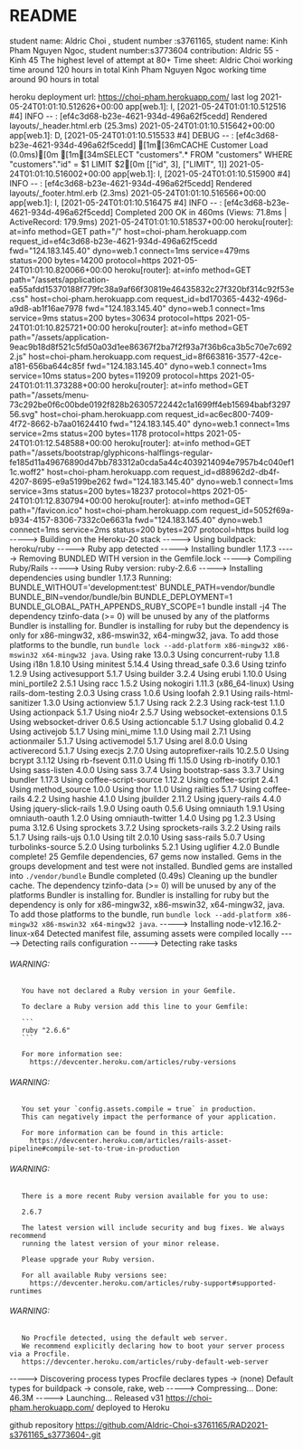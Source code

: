 # README
 
 student name: Aldric Choi , student number :s3761165, 
 student name: Kinh Pham Nguyen Ngoc, student number:s3773604
 contribution: Aldric 55 - Kinh 45
 The highest level of attempt at 80+
 Time sheet:
 Aldric Choi working time around 120 hours in total
 Kinh Pham Nguyen Ngoc working time around  90 hours in total
 
 heroku deployment url: https://choi-pham.herokuapp.com/
 last log
 2021-05-24T01:01:10.512626+00:00 app[web.1]: I, [2021-05-24T01:01:10.512516 #4]  INFO -- : [ef4c3d68-b23e-4621-934d-496a62f5cedd]   Rendered layouts/_header.html.erb (25.3ms)
2021-05-24T01:01:10.515642+00:00 app[web.1]: D, [2021-05-24T01:01:10.515533 #4] DEBUG -- : [ef4c3d68-b23e-4621-934d-496a62f5cedd]   [1m[36mCACHE Customer Load (0.0ms)[0m  [1m[34mSELECT  "customers".* FROM "customers" WHERE "customers"."id" = $1 LIMIT $2[0m  [["id", 3], ["LIMIT", 1]]
2021-05-24T01:01:10.516002+00:00 app[web.1]: I, [2021-05-24T01:01:10.515900 #4]  INFO -- : [ef4c3d68-b23e-4621-934d-496a62f5cedd]   Rendered layouts/_footer.html.erb (2.3ms)
2021-05-24T01:01:10.516566+00:00 app[web.1]: I, [2021-05-24T01:01:10.516475 #4]  INFO -- : [ef4c3d68-b23e-4621-934d-496a62f5cedd] Completed 200 OK in 460ms (Views: 71.8ms | ActiveRecord: 179.9ms)
2021-05-24T01:01:10.518537+00:00 heroku[router]: at=info method=GET path="/" host=choi-pham.herokuapp.com request_id=ef4c3d68-b23e-4621-934d-496a62f5cedd fwd="124.183.145.40" dyno=web.1 connect=1ms service=479ms status=200 bytes=14200 protocol=https
2021-05-24T01:01:10.820066+00:00 heroku[router]: at=info method=GET path="/assets/application-ea55afdd15370188f779fc38a9af66f30819e46435832c27f320bf314c92f53e.css" host=choi-pham.herokuapp.com request_id=bd170365-4432-496d-a9d8-ab1f16ae7978 fwd="124.183.145.40" dyno=web.1 connect=1ms service=9ms status=200 bytes=30634 protocol=https
2021-05-24T01:01:10.825721+00:00 heroku[router]: at=info method=GET path="/assets/application-9eac9b18d8f521c5fd50a03d1ee86367f2ba7f2f93a7f36b6ca3b5c70e7c6922.js" host=choi-pham.herokuapp.com request_id=8f663816-3577-42ce-a181-656ba644c85f fwd="124.183.145.40" dyno=web.1 connect=1ms service=10ms status=200 bytes=119209 protocol=https
2021-05-24T01:01:11.373288+00:00 heroku[router]: at=info method=GET path="/assets/menu-73c292be0f6c00bde0192f828b26305722442c1a1699ff4eb15694babf329756.svg" host=choi-pham.herokuapp.com request_id=ac6ec800-7409-4f72-8662-b7aa01624410 fwd="124.183.145.40" dyno=web.1 connect=1ms service=2ms status=200 bytes=1178 protocol=https
2021-05-24T01:01:12.548588+00:00 heroku[router]: at=info method=GET path="/assets/bootstrap/glyphicons-halflings-regular-fe185d11a49676890d47bb783312a0cda5a44c4039214094e7957b4c040ef11c.woff2" host=choi-pham.herokuapp.com request_id=d88962d2-db4f-4207-8695-e9a5199be262 fwd="124.183.145.40" dyno=web.1 connect=1ms service=3ms status=200 bytes=18237 protocol=https
2021-05-24T01:01:12.830794+00:00 heroku[router]: at=info method=GET path="/favicon.ico" host=choi-pham.herokuapp.com request_id=5052f69a-b934-4157-8306-7332c0e6631a fwd="124.183.145.40" dyno=web.1 connect=1ms service=2ms status=200 bytes=207 protocol=https
build log
-----> Building on the Heroku-20 stack
-----> Using buildpack: heroku/ruby
-----> Ruby app detected
-----> Installing bundler 1.17.3
-----> Removing BUNDLED WITH version in the Gemfile.lock
-----> Compiling Ruby/Rails
-----> Using Ruby version: ruby-2.6.6
-----> Installing dependencies using bundler 1.17.3
       Running: BUNDLE_WITHOUT='development:test' BUNDLE_PATH=vendor/bundle BUNDLE_BIN=vendor/bundle/bin BUNDLE_DEPLOYMENT=1 BUNDLE_GLOBAL_PATH_APPENDS_RUBY_SCOPE=1 bundle install -j4
       The dependency tzinfo-data (>= 0) will be unused by any of the platforms Bundler is installing for. Bundler is installing for ruby but the dependency is only for x86-mingw32, x86-mswin32, x64-mingw32, java. To add those platforms to the bundle, run `bundle lock --add-platform x86-mingw32 x86-mswin32 x64-mingw32 java`.
       Using rake 13.0.3
       Using concurrent-ruby 1.1.8
       Using i18n 1.8.10
       Using minitest 5.14.4
       Using thread_safe 0.3.6
       Using tzinfo 1.2.9
       Using activesupport 5.1.7
       Using builder 3.2.4
       Using erubi 1.10.0
       Using mini_portile2 2.5.1
       Using racc 1.5.2
       Using nokogiri 1.11.3 (x86_64-linux)
       Using rails-dom-testing 2.0.3
       Using crass 1.0.6
       Using loofah 2.9.1
       Using rails-html-sanitizer 1.3.0
       Using actionview 5.1.7
       Using rack 2.2.3
       Using rack-test 1.1.0
       Using actionpack 5.1.7
       Using nio4r 2.5.7
       Using websocket-extensions 0.1.5
       Using websocket-driver 0.6.5
       Using actioncable 5.1.7
       Using globalid 0.4.2
       Using activejob 5.1.7
       Using mini_mime 1.1.0
       Using mail 2.7.1
       Using actionmailer 5.1.7
       Using activemodel 5.1.7
       Using arel 8.0.0
       Using activerecord 5.1.7
       Using execjs 2.7.0
       Using autoprefixer-rails 10.2.5.0
       Using bcrypt 3.1.12
       Using rb-fsevent 0.11.0
       Using ffi 1.15.0
       Using rb-inotify 0.10.1
       Using sass-listen 4.0.0
       Using sass 3.7.4
       Using bootstrap-sass 3.3.7
       Using bundler 1.17.3
       Using coffee-script-source 1.12.2
       Using coffee-script 2.4.1
       Using method_source 1.0.0
       Using thor 1.1.0
       Using railties 5.1.7
       Using coffee-rails 4.2.2
       Using hashie 4.1.0
       Using jbuilder 2.11.2
       Using jquery-rails 4.4.0
       Using jquery-slick-rails 1.9.0
       Using oauth 0.5.6
       Using omniauth 1.9.1
       Using omniauth-oauth 1.2.0
       Using omniauth-twitter 1.4.0
       Using pg 1.2.3
       Using puma 3.12.6
       Using sprockets 3.7.2
       Using sprockets-rails 3.2.2
       Using rails 5.1.7
       Using rails-ujs 0.1.0
       Using tilt 2.0.10
       Using sass-rails 5.0.7
       Using turbolinks-source 5.2.0
       Using turbolinks 5.2.1
       Using uglifier 4.2.0
       Bundle complete! 25 Gemfile dependencies, 67 gems now installed.
       Gems in the groups development and test were not installed.
       Bundled gems are installed into `./vendor/bundle`
       Bundle completed (0.49s)
       Cleaning up the bundler cache.
       The dependency tzinfo-data (>= 0) will be unused by any of the platforms Bundler is installing for. Bundler is installing for ruby but the dependency is only for x86-mingw32, x86-mswin32, x64-mingw32, java. To add those platforms to the bundle, run `bundle lock --add-platform x86-mingw32 x86-mswin32 x64-mingw32 java`.
-----> Installing node-v12.16.2-linux-x64
       Detected manifest file, assuming assets were compiled locally
-----> Detecting rails configuration
-----> Detecting rake tasks
###### WARNING:
       You have not declared a Ruby version in your Gemfile.
       
       To declare a Ruby version add this line to your Gemfile:
       
       ```
       ruby "2.6.6"
       ```
       
       For more information see:
         https://devcenter.heroku.com/articles/ruby-versions
###### WARNING:
       You set your `config.assets.compile = true` in production.
       This can negatively impact the performance of your application.
       
       For more information can be found in this article:
         https://devcenter.heroku.com/articles/rails-asset-pipeline#compile-set-to-true-in-production
       
###### WARNING:
       There is a more recent Ruby version available for you to use:
       
       2.6.7
       
       The latest version will include security and bug fixes. We always recommend
       running the latest version of your minor release.
       
       Please upgrade your Ruby version.
       
       For all available Ruby versions see:
         https://devcenter.heroku.com/articles/ruby-support#supported-runtimes
###### WARNING:
       No Procfile detected, using the default web server.
       We recommend explicitly declaring how to boot your server process via a Procfile.
       https://devcenter.heroku.com/articles/ruby-default-web-server
-----> Discovering process types
       Procfile declares types     -> (none)
       Default types for buildpack -> console, rake, web
-----> Compressing...
       Done: 46.3M
-----> Launching...
       Released v31
       https://choi-pham.herokuapp.com/ deployed to Heroku
       
       
 github repository https://github.com/Aldric-Choi-s3761165/RAD2021-s3761165_s3773604-.git